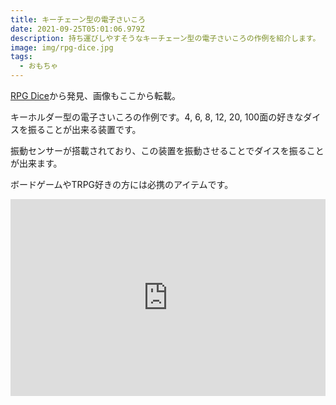 ```yaml
---
title: キーチェーン型の電子さいころ
date: 2021-09-25T05:01:06.979Z
description: 持ち運びしやすそうなキーチェーン型の電子さいころの作例を紹介します。
image: img/rpg-dice.jpg
tags:
  - おもちゃ
---
```

[RPG Dice](https://www.tindie.com/products/rcs27/rpg-dice/)から発見、画像もここから転載。

キーホルダー型の電子さいころの作例です。4, 6, 8, 12, 20, 100面の好きなダイスを振ることが出来る装置です。

振動センサーが搭載されており、この装置を振動させることでダイスを振ることが出来ます。

ボードゲームやTRPG好きの方には必携のアイテムです。

<iframe width="100%" height="315" src="https://www.youtube.com/embed/qRSKKldW5s8" title="YouTube video player" frameborder="0" allow="accelerometer; autoplay; clipboard-write; encrypted-media; gyroscope; picture-in-picture" allowfullscreen></iframe>




